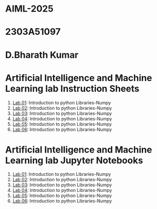 # AIML-2025
# 2303A51097
# D.Bharath Kumar
# Artificial Intelligence and Machine Learning lab Instruction Sheets
1. [Lab 01](https://github.com/2303A51097/AIML-2025/blob/main/AIML_A1.pdf): Introduction to python Libraries-Numpy
1. [Lab 02](https://github.com/2303A51097/AIML-2025/blob/main/AIML_A2%20(1).pdf): Introduction to python Libraries-Numpy
1. [Lab 03](https://github.com/2303A51097/AIML-2025/blob/main/AIML_A3.pdf): Introduction to python Libraries-Numpy
1. [Lab 04](https://github.com/2303A51097/AIML-2025/blob/main/AIML_A4.pdf): Introduction to python Libraries-Numpy
2. [Lab 05]((https://github.com/2303A51097/AIML-2025/blob/main/AIML_A5.pdf)): Introduction to python Libraries-Numpy
3. [Lab 06](https://github.com/2303A51097/AIML-2025/blob/main/AIML_A6.pdf): Introduction to python Libraries-Numpy

# Artificial Intelligence and Machine Learning lab Jupyter Notebooks
1. [Lab 01](): Introduction to python Libraries-Numpy
1. [Lab 02](): Introduction to python Libraries-Numpy
1. [Lab 03](): Introduction to python Libraries-Numpy
1. [Lab 04](): Introduction to python Libraries-Numpy
2. [Lab 05](): Introduction to python Libraries-Numpy
3. [Lab 06](): Introduction to python Libraries-Numpy
